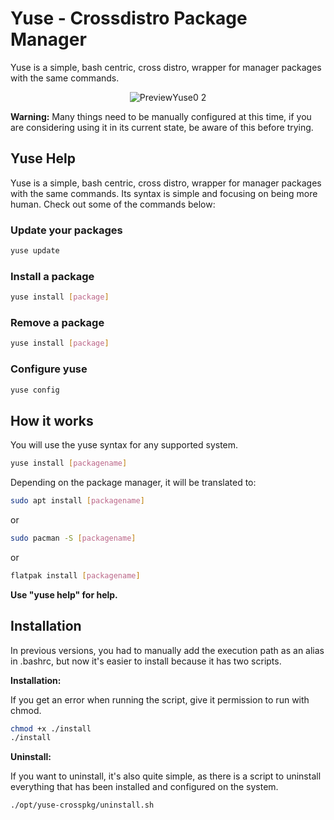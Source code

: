 # Yuse - Crossdistro Package Manager

Yuse is a simple, bash centric, cross distro, wrapper for manager packages with the same commands.

<div align="center">

![PreviewYuse0 2](https://github.com/mblithium/yuse-crossdistro-pkg/assets/6350505/a19afa9c-d6c9-409c-8c82-718b36ea0ae1)

</div>

**Warning:** Many things need to be manually configured at this time, if you are considering using it in its current state, be aware of this before trying.

## Yuse Help

Yuse is a simple, bash centric, cross distro, wrapper for manager packages with the same commands. Its syntax is simple and focusing on being more human. Check out some of the commands below:

### Update your packages
```bash 
yuse update 
```

### Install a package
```bash 
yuse install [package] 
```

### Remove a package
```bash 
yuse install [package]
```
### Configure yuse
```bash 
yuse config
```

## How it works

You will use the yuse syntax for any supported system.

```bash
yuse install [packagename]
```

Depending on the package manager, it will be translated to:

```bash
sudo apt install [packagename]
```

or

```bash
sudo pacman -S [packagename]
```

or

```bash
flatpak install [packagename]
```

**Use "yuse help" for help.**

## Installation

In previous versions, you had to manually add the execution path as an alias in .bashrc, but now it's easier to install because it has two scripts.

**Installation:**

If you get an error when running the script, give it permission to run with chmod.

```bash
chmod +x ./install 
./install
```

**Uninstall:**

If you want to uninstall, it's also quite simple, as there is a script to uninstall everything that has been installed and configured on the system.

```bash
./opt/yuse-crosspkg/uninstall.sh
```

